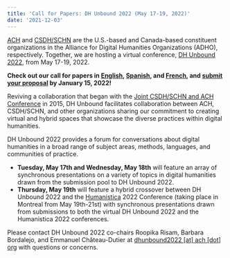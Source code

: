 ```yaml
---
title: 'Call for Papers: DH Unbound 2022 (May 17-19, 2022)'
date: '2021-12-03'
---
```

[ACH](http://ach.org) and [CSDH/SCHN](https://csdh-schn.org/) are the U.S.-based and Canada-based constituent organizations in the Alliance for Digital Humanities Organizations (ADHO), respectively. Together, we are hosting a virtual conference, [DH Unbound 2022](http://dhunbound2022.ach.org), from May 17-19, 2022.

**Check out our call for papers in [English](https://dhunbound2022.ach.org/cfp-english/), [Spanish](https://dhunbound2022.ach.org/cfp-espanol/), and [French](https://dhunbound2022.ach.org/cfp-francais/), and [submit your proposal](https://www.conftool.org/dhunbound2022) by January 15, 2022!**

Reviving a collaboration that began with the [Joint CSDH/SCHN and ACH Conference](https://ach.org/blog/2014/10/20/joint-ach-canadian-dh-conference-2015/) in 2015, DH Unbound facilitates collaboration between ACH, CSDH/SCHN, and other organizations sharing our commitment to creating virtual and hybrid spaces that showcase the diverse practices within digital humanities.

DH Unbound 2022 provides a forum for conversations about digital humanities in a broad range of subject areas, methods, languages, and communities of practice.

- **Tuesday, May 17th and Wednesday, May 18th** will feature an array of synchronous presentations on a variety of topics in digital humanities drawn from the submission pool to DH Unbound 2022.
- **Thursday, May 19th** will feature a hybrid crossover between DH Unbound 2022 and the [Humanistica](http://www.humanisti.ca/) 2022 Conference (taking place in Montreal from May 19th-21st) with synchronous presentations drawn from submissions to both the virtual DH Unbound 2022 and the Humanistica 2022 conferences.

Please contact DH Unbound 2022 co-chairs Roopika Risam, Barbara Bordalejo, and Emmanuel Château-Dutier at [dhunbound2022 \[at\] ach \[dot\] org](mailto:dhunbound2022@ach.org) with questions or concerns.